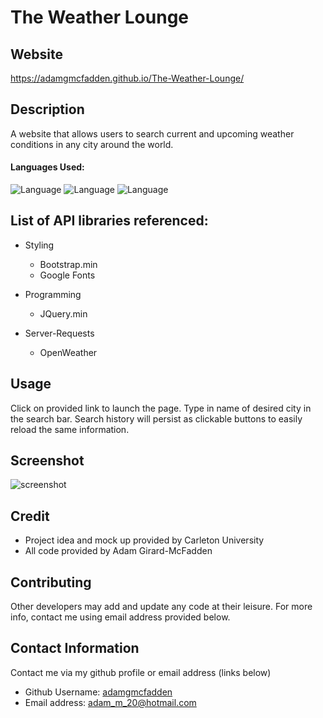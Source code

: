 # The Weather Lounge

## Website

https://adamgmcfadden.github.io/The-Weather-Lounge/

## Description

A website that allows users to search current and upcoming weather conditions in any city around the world.

#### Languages Used: 

![Language](https://img.shields.io/badge/HTML-green.svg "Language Badge")
![Language](https://img.shields.io/badge/CSS-blue.svg "Language Badge")
![Language](https://img.shields.io/badge/JavaScript-red.svg "Language Badge")

## List of API libraries referenced:

- Styling

  - Bootstrap.min
  - Google Fonts

- Programming

  - JQuery.min

- Server-Requests

  - OpenWeather

## Usage
Click on provided link to launch the page. Type in name of desired city in the search bar. Search history will persist as clickable buttons to easily reload the same information. 

## Screenshot

![screenshot](https://user-images.githubusercontent.com/83710803/124283893-6d0af780-db1a-11eb-86a2-e912d947d9ec.png)

## Credit

- Project idea and mock up provided by Carleton University
- All code provided by Adam Girard-McFadden

## Contributing

Other developers may add and update any code at their leisure. For more info, contact me using email address provided below.

## Contact Information

Contact me via my github profile or email address (links below)

- Github Username: [adamgmcfadden](https://github.com/adamgmcfadden)
- Email address: adam_m_20@hotmail.com
